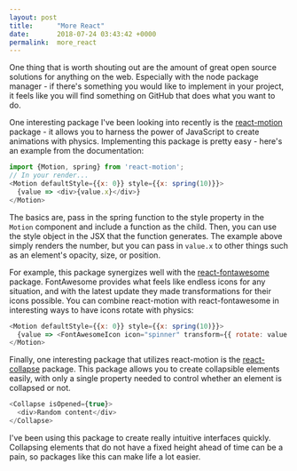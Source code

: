 ```yaml
---
layout: post
title:      "More React"
date:       2018-07-24 03:43:42 +0000
permalink:  more_react
---
```



One thing that is worth shouting out are the amount of great open source solutions for anything on the web. Especially with the node package manager - if there's something you would like to implement in your project, it feels like you will find something on GitHub that does what you want to do. 

One interesting package I've been looking into recently is the [react-motion](https://github.com/chenglou/react-motion) package - it allows you to harness the power of JavaScript to create animations with physics. Implementing this package is pretty easy - here's an example from the documentation:

```javascript
import {Motion, spring} from 'react-motion';
// In your render...
<Motion defaultStyle={{x: 0}} style={{x: spring(10)}}>
  {value => <div>{value.x}</div>}
</Motion>
```

The basics are, pass in the spring function to the style property in the `Motion` component and include a function as the child. Then, you can use the style object in the JSX that the function generates. The example above simply renders the number, but you can pass in `value.x` to other things such as an element's opacity, size, or position. 

For example, this package synergizes well with the [react-fontawesome](https://github.com/FortAwesome/react-fontawesome) package. FontAwesome provides what feels like endless icons for any situation, and with the latest update they made transformations for their icons possible. You can combine react-motion with react-fontawesome in interesting ways to have icons rotate with physics:

```javascript
<Motion defaultStyle={{x: 0}} style={{x: spring(10)}}>
  {value => <FontAwesomeIcon icon="spinner" transform={{ rotate: value.x }} />}
</Motion>
```

Finally, one interesting package that utilizes react-motion is the [react-collapse](https://www.npmjs.com/package/react-collapse) package. This package allows you to create collapsible elements easily, with only a single property needed to control whether an element is collapsed or not.

```javascript
<Collapse isOpened={true}>
  <div>Random content</div>
</Collapse>
```

I've been using this package to create really intuitive interfaces quickly. Collapsing elements that do not have a fixed height ahead of time can be a pain, so packages like this can make life a lot easier.
